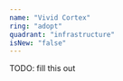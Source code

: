 ```yaml
---
name: "Vivid Cortex"
ring: "adopt"
quadrant: "infrastructure"
isNew: "false"
---
```


TODO: fill this out
